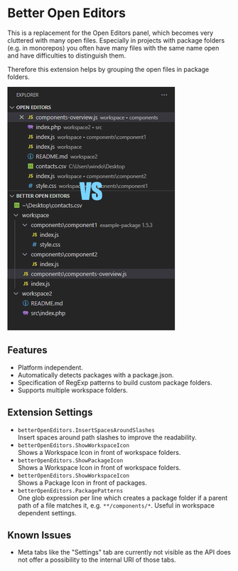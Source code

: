 # Better Open Editors

This is a replacement for the Open Editors panel, which becomes very cluttered with many open files. Especially in projects with package folders (e.g. in monorepos) you often have many files with the same name open and have difficulties to distinguish them.

Therefore this extension helps by grouping the open files in package folders.

![This is why it is better](./meta/screenshot.fw.png)

## Features

  * Platform independent.
  * Automatically detects packages with a package.json.
  * Specification of RegExp patterns to build custom package folders.
  * Supports multiple workspace folders.


## Extension Settings

* `betterOpenEditors.InsertSpacesAroundSlashes`  
   Insert spaces around path slashes to improve the readability.
* `betterOpenEditors.ShowWorkspaceIcon`  
   Shows a Workspace Icon in front of workspace folders.
* `betterOpenEditors.ShowPackageIcon`  
   Shows a Workspace Icon in front of workspace folders.
* `betterOpenEditors.ShowWorkspaceIcon`  
   Shows a Package Icon in front of packages.
* `betterOpenEditors.PackagePatterns`  
   One glob expression per line which creates a package folder if a parent path of a file matches it, e.g. `**/components/*`. Useful in workspace dependent settings.

## Known Issues

* Meta tabs like the "Settings" tab are currently not visible as the API does not offer a possibility to the internal URI of those tabs.
